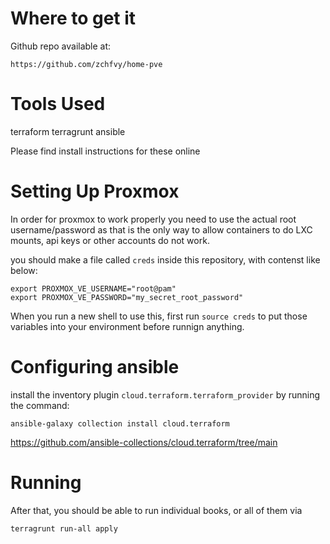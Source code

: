 Where to get it
================================================================================
Github repo available at:
```
https://github.com/zchfvy/home-pve
```

Tools Used
================================================================================

terraform
terragrunt
ansible

Please find install instructions for these online


Setting Up Proxmox
================================================================================

In order for proxmox to work properly you need to use the actual root
username/password as that is the only way to allow containers to do LXC mounts,
api keys or other accounts do not work.

you should make a file called `creds` inside this repository, with contenst like
below:

```
export PROXMOX_VE_USERNAME="root@pam"
export PROXMOX_VE_PASSWORD="my_secret_root_password"
```

When you run a new shell to use this, first run `source creds` to put those
variables into your environment before runnign anything.


Configuring ansible
================================================================================
install the inventory plugin `cloud.terraform.terraform_provider` by running the
command:
```
ansible-galaxy collection install cloud.terraform
```
https://github.com/ansible-collections/cloud.terraform/tree/main

Running
================================================================================

After that, you should be able to run individual books, or all of them via

```
terragrunt run-all apply
```
